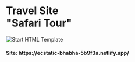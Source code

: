 <h1><strong>Travel Site</strong> <br>"Safari Tour"</h1>

<p>
	<img src="https://i.ibb.co/2yBCxzR/68747470733a2f2f692e6962622e636f2f6b6833543139772f5361666172692d436f7665722e706e67.png" alt="Start HTML Template">
</p>

<h4>Site: https://ecstatic-bhabha-5b9f3a.netlify.app/</h4>

